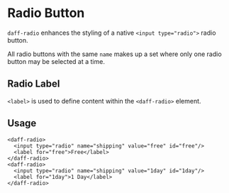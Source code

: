 # Radio Button
`daff-radio` enhances the styling of a native `<input type="radio">` radio button.

All radio buttons with the same `name` makes up a set where only one radio button may be selected at a time.

## Radio Label
`<label>` is used to define content within the `<daff-radio>` element.

## Usage
```
<daff-radio>
  <input type="radio" name="shipping" value="free" id="free"/>
  <label for="free">Free</label>
</daff-radio>
<daff-radio>
  <input type="radio" name="shipping" value="1day" id="1day"/>
  <label for="1day">1 Day</label>
</daff-radio>
```